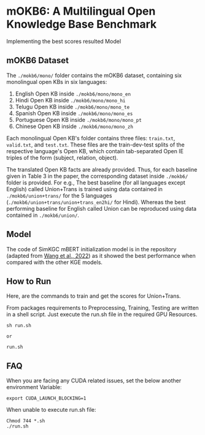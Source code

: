 # mOKB6: A Multilingual Open Knowledge Base Benchmark

Implementing the best scores resulted Model

## mOKB6 Dataset
The `./mokb6/mono/` folder contains the mOKB6 dataset, containing six monolingual open KBs in six languages: 
1. English Open KB inside `./mokb6/mono/mono_en`
2. Hindi Open KB inside `./mokb6/mono/mono_hi`
3. Telugu Open KB inside `./mokb6/mono/mono_te`
4. Spanish Open KB inside `./mokb6/mono/mono_es`
5. Portuguese Open KB inside `./mokb6/mono/mono_pt`
6. Chinese Open KB inside `./mokb6/mono/mono_zh`

Each monolingual Open KB's folder contains three files: `train.txt`, `valid.txt`, and `test.txt`.
These files are the train-dev-test splits of the respective language's Open KB, which contain tab-separated Open IE triples of the form (subject, relation, object).

The translated Open KB facts are already provided.
Thus, for each baseline given in Table 3 in the paper, the corresponding dataset inside `./mokb6/` folder is provided.
For e.g., The best baseline (for all languages except English) called Union+Trans is trained using data contained in `./mokb6/union+trans/` for the 5 languages (`./mokb6/union+trans/union+trans_en2hi/` for Hindi).
Whereas the best performing baseline for English called Union can be reproduced using data contained in `./mokb6/union/`.

## Model
The code of SimKGC mBERT initialization model is in the repository (adapted from [Wang et al., 2022](https://aclanthology.org/2022.acl-long.295)) as it showed the best performance when compared with the other KGE models. 

## How to Run
Here, are the commands to train and get the scores for Union+Trans.

From packages requirements to Preprocessing, Training, Testing are written in a shell script.
Just execute the run.sh file in the required GPU Resources.

```
sh run.sh

or 

run.sh
```

## FAQ
When you are facing any CUDA related issues, set the below another environment Variable:

```
export CUDA_LAUNCH_BLOCKING=1
```

When unable to execute run.sh file:

```
Chmod 744 *.sh
./run.sh
```